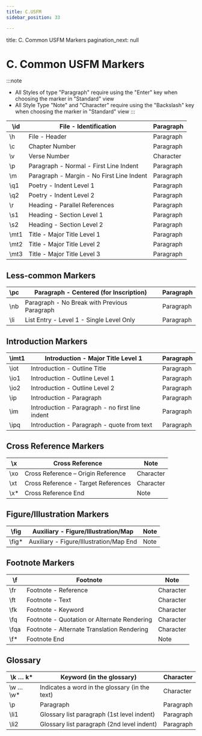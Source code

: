 ```yaml
---
title: C.USFM
sidebar_position: 33

---
```




title: C. Common USFM Markers
pagination_next: null


# C. Common USFM Markers


:::note

- All Styles of type "Paragraph" require using the "Enter" key when choosing the marker in "Standard" view
- All Style Type "Note" and "Character" require using the "Backslash" key when choosing the marker in "Standard" view :::

| \id  | File - Identification                     | Paragraph |
| ---- | ----------------------------------------- | --------- |
| \h   | File - Header                             | Paragraph |
| \c   | Chapter Number                            | Paragraph |
| \v   | Verse Number                              | Character |
| \p   | Paragraph - Normal - First Line Indent    | Paragraph |
| \m   | Paragraph - Margin - No First Line Indent | Paragraph |
| \q1  | Poetry - Indent Level 1                   | Paragraph |
| \q2  | Poetry - Indent Level 2                   | Paragraph |
| \r   | Heading - Parallel References             | Paragraph |
| \s1  | Heading - Section Level 1                 | Paragraph |
| \s2  | Heading - Section Level 2                 | Paragraph |
| \mt1 | Title - Major Title Level 1               | Paragraph |
| \mt2 | Title - Major Title Level 2               | Paragraph |
| \mt3 | Title - Major Title Level 3               | Paragraph |


## Less-common Markers


| \pc | Paragraph - Centered (for Inscription)       | Paragraph |
| --- | -------------------------------------------- | --------- |
| \nb | Paragraph - No Break with Previous Paragraph | Paragraph |
| \li | List Entry - Level 1 - Single Level Only     | Paragraph |


## Introduction Markers


| \imt1 | Introduction - Major Title Level 1              | Paragraph |
| ----- | ----------------------------------------------- | --------- |
| \iot  | Introduction - Outline Title                    | Paragraph |
| \io1  | Introduction - Outline Level 1                  | Paragraph |
| \io2  | Introduction - Outline Level 2                  | Paragraph |
| \ip   | Introduction - Paragraph                        | Paragraph |
| \im   | Introduction - Paragraph - no first line indent | Paragraph |
| \ipq  | Introduction - Paragraph - quote from text      | Paragraph |


## Cross Reference Markers


| \x  | Cross Reference                     | Note      |
| --- | ----------------------------------- | --------- |
| \xo | Cross Reference – Origin Reference  | Character |
| \xt | Cross Reference - Target References | Character |
| \x* | Cross Reference End                 | Note      |


## Figure/Illustration Markers


| \fig  | Auxiliary - Figure/Illustration/Map     | Note |
| ----- | --------------------------------------- | ---- |
| \fig* | Auxiliary - Figure/Illustration/Map End | Note |


## Footnote Markers


| \f   | Footnote                                    | Note      |
| ---- | ------------------------------------------- | --------- |
| \fr  | Footnote - Reference                        | Character |
| \ft  | Footnote - Text                             | Character |
| \fk  | Footnote - Keyword                          | Character |
| \fq  | Footnote - Quotation or Alternate Rendering | Character |
| \fqa | Footnote - Alternate Translation Rendering  | Character |
| \f*  | Footnote End                                | Note      |


## Glossary


| \k … k*  | Keyword (in the glossary)                      | Character |
| -------- | ---------------------------------------------- | --------- |
| \w … \w* | Indicates a word in the glossary (in the text) | Character |
| \p       | Paragraph                                      | Paragraph |
| \li1     | Glossary list paragraph (1st level indent)     | Paragraph |
| \li2     | Glossary list paragraph (2nd level indent)     | Paragraph |

